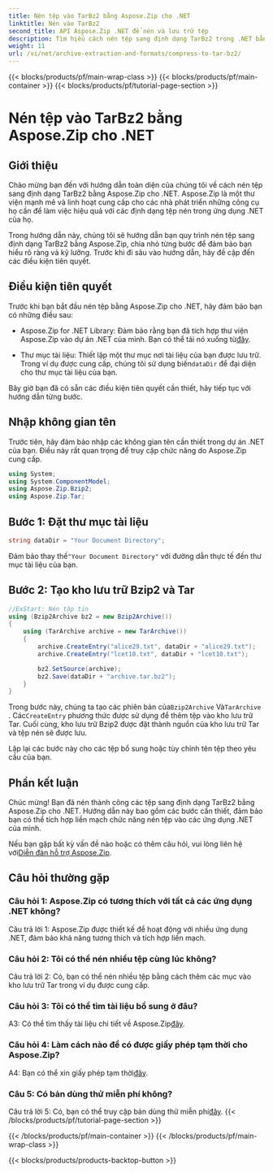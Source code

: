 ```yaml
---
title: Nén tệp vào TarBz2 bằng Aspose.Zip cho .NET
linktitle: Nén vào TarBz2
second_title: API Aspose.Zip .NET để nén và lưu trữ tệp
description: Tìm hiểu cách nén tệp sang định dạng TarBz2 trong .NET bằng Aspose.Zip. Hãy làm theo hướng dẫn từng bước của chúng tôi để nén tệp hiệu quả.
weight: 11
url: /vi/net/archive-extraction-and-formats/compress-to-tar-bz2/
---
```


{{< blocks/products/pf/main-wrap-class >}}
{{< blocks/products/pf/main-container >}}
{{< blocks/products/pf/tutorial-page-section >}}

# Nén tệp vào TarBz2 bằng Aspose.Zip cho .NET

## Giới thiệu

Chào mừng bạn đến với hướng dẫn toàn diện của chúng tôi về cách nén tệp sang định dạng TarBz2 bằng Aspose.Zip cho .NET. Aspose.Zip là một thư viện mạnh mẽ và linh hoạt cung cấp cho các nhà phát triển những công cụ họ cần để làm việc hiệu quả với các định dạng tệp nén trong ứng dụng .NET của họ.

Trong hướng dẫn này, chúng tôi sẽ hướng dẫn bạn quy trình nén tệp sang định dạng TarBz2 bằng Aspose.Zip, chia nhỏ từng bước để đảm bảo bạn hiểu rõ ràng và kỹ lưỡng. Trước khi đi sâu vào hướng dẫn, hãy đề cập đến các điều kiện tiên quyết.

## Điều kiện tiên quyết

Trước khi bạn bắt đầu nén tệp bằng Aspose.Zip cho .NET, hãy đảm bảo bạn có những điều sau:

-  Aspose.Zip for .NET Library: Đảm bảo rằng bạn đã tích hợp thư viện Aspose.Zip vào dự án .NET của mình. Bạn có thể tải nó xuống từ[đây](https://releases.aspose.com/zip/net/).

-  Thư mục tài liệu: Thiết lập một thư mục nơi tài liệu của bạn được lưu trữ. Trong ví dụ được cung cấp, chúng tôi sử dụng biến`dataDir` để đại diện cho thư mục tài liệu của bạn.

Bây giờ bạn đã có sẵn các điều kiện tiên quyết cần thiết, hãy tiếp tục với hướng dẫn từng bước.

## Nhập không gian tên

Trước tiên, hãy đảm bảo nhập các không gian tên cần thiết trong dự án .NET của bạn. Điều này rất quan trọng để truy cập chức năng do Aspose.Zip cung cấp.

```csharp
using System;
using System.ComponentModel;
using Aspose.Zip.Bzip2;
using Aspose.Zip.Tar;
```

## Bước 1: Đặt thư mục tài liệu

```csharp
string dataDir = "Your Document Directory";
```

 Đảm bảo thay thế`"Your Document Directory"` với đường dẫn thực tế đến thư mục tài liệu của bạn.

## Bước 2: Tạo kho lưu trữ Bzip2 và Tar

```csharp
//ExStart: Nén tập tin
using (Bzip2Archive bz2 = new Bzip2Archive())
{
    using (TarArchive archive = new TarArchive())
    {
        archive.CreateEntry("alice29.txt", dataDir + "alice29.txt");
        archive.CreateEntry("lcet10.txt", dataDir + "lcet10.txt");

        bz2.SetSource(archive);
        bz2.Save(dataDir + "archive.tar.bz2");
    }
}
```

 Trong bước này, chúng ta tạo các phiên bản của`Bzip2Archive` Và`TarArchive` . Các`CreateEntry` phương thức được sử dụng để thêm tệp vào kho lưu trữ Tar. Cuối cùng, kho lưu trữ Bzip2 được đặt thành nguồn của kho lưu trữ Tar và tệp nén sẽ được lưu.

Lặp lại các bước này cho các tệp bổ sung hoặc tùy chỉnh tên tệp theo yêu cầu của bạn.

## Phần kết luận

Chúc mừng! Bạn đã nén thành công các tệp sang định dạng TarBz2 bằng Aspose.Zip cho .NET. Hướng dẫn này bao gồm các bước cần thiết, đảm bảo bạn có thể tích hợp liền mạch chức năng nén tệp vào các ứng dụng .NET của mình.

 Nếu bạn gặp bất kỳ vấn đề nào hoặc có thêm câu hỏi, vui lòng liên hệ với[Diễn đàn hỗ trợ Aspose.Zip](https://forum.aspose.com/c/zip/37).

## Câu hỏi thường gặp

### Câu hỏi 1: Aspose.Zip có tương thích với tất cả các ứng dụng .NET không?

Câu trả lời 1: Aspose.Zip được thiết kế để hoạt động với nhiều ứng dụng .NET, đảm bảo khả năng tương thích và tích hợp liền mạch.

### Câu hỏi 2: Tôi có thể nén nhiều tệp cùng lúc không?

Câu trả lời 2: Có, bạn có thể nén nhiều tệp bằng cách thêm các mục vào kho lưu trữ Tar trong ví dụ được cung cấp.

### Câu hỏi 3: Tôi có thể tìm tài liệu bổ sung ở đâu?

 A3: Có thể tìm thấy tài liệu chi tiết về Aspose.Zip[đây](https://reference.aspose.com/zip/net/).

### Câu hỏi 4: Làm cách nào để có được giấy phép tạm thời cho Aspose.Zip?

 A4: Bạn có thể xin giấy phép tạm thời[đây](https://purchase.aspose.com/temporary-license/).

### Câu 5: Có bản dùng thử miễn phí không?

 Câu trả lời 5: Có, bạn có thể truy cập bản dùng thử miễn phí[đây](https://releases.aspose.com/).
{{< /blocks/products/pf/tutorial-page-section >}}

{{< /blocks/products/pf/main-container >}}
{{< /blocks/products/pf/main-wrap-class >}}

{{< blocks/products/products-backtop-button >}}
